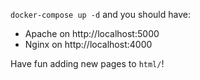 `docker-compose up -d` and you should have:

- Apache on http://localhost:5000
- Nginx on http://localhost:4000

Have fun adding new pages to `html/`!
